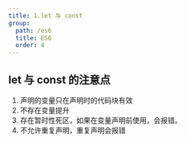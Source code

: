 ```yaml
---
title: 1.let 与 const
group:
  path: /es6
  title: ES6
  order: 4
---
```


## let 与 const 的注意点

1. 声明的变量只在声明时的代码块有效
2. 不存在变量提升
3. 存在暂时性死区，如果在变量声明前使用，会报错。
4. 不允许重复声明，重复声明会报错